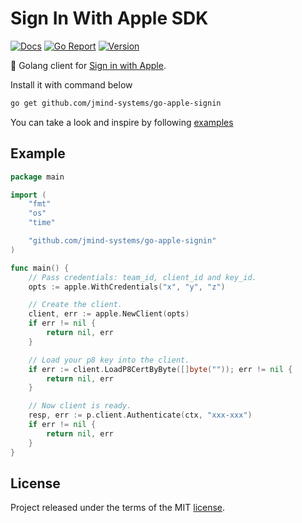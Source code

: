 # Sign In With Apple SDK

[godoc]: https://godoc.org/github.com/jmind-systems/go-apple-signin
[godoc-img]: https://godoc.org/github.com/jmind-systems/go-apple-signin?status.svg

[goreport]: https://goreportcard.com/report/github.com/jmind-systems/go-apple-signin
[goreport-img]: https://goreportcard.com/badge/github.com/jmind-systems/go-apple-signin

[version]: https://img.shields.io/github/v/tag/jmind-systems/go-apple-signin?sort=semver

[![Docs][godoc-img]][godoc]
[![Go Report][goreport-img]][goreport]
[![Version][version]][version]

:apple: Golang client for [Sign in with Apple](https://developer.apple.com/sign-in-with-apple).

Install it with command below

```sh
go get github.com/jmind-systems/go-apple-signin
```

You can take a look and inspire by following [examples](./examples)

## Example

```go
package main

import (
    "fmt"
    "os"
    "time"

    "github.com/jmind-systems/go-apple-signin"
)

func main() {
    // Pass credentials: team_id, client_id and key_id.
    opts := apple.WithCredentials("x", "y", "z")

    // Create the client.
    client, err := apple.NewClient(opts)
    if err != nil {
        return nil, err
    }

    // Load your p8 key into the client.
    if err := client.LoadP8CertByByte([]byte("")); err != nil {
        return nil, err
    }

    // Now client is ready.
    resp, err := p.client.Authenticate(ctx, "xxx-xxx")
    if err != nil {
        return nil, err
    }
}
```

## License

Project released under the terms of the MIT [license](./LICENSE).
